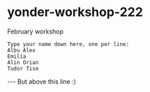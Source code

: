 # yonder-workshop-222
February workshop
```
Type your name down here, one per line:
Albu Alex
Emilia
Alin Orian
Tudor Tise

```
--- But above this line :)
